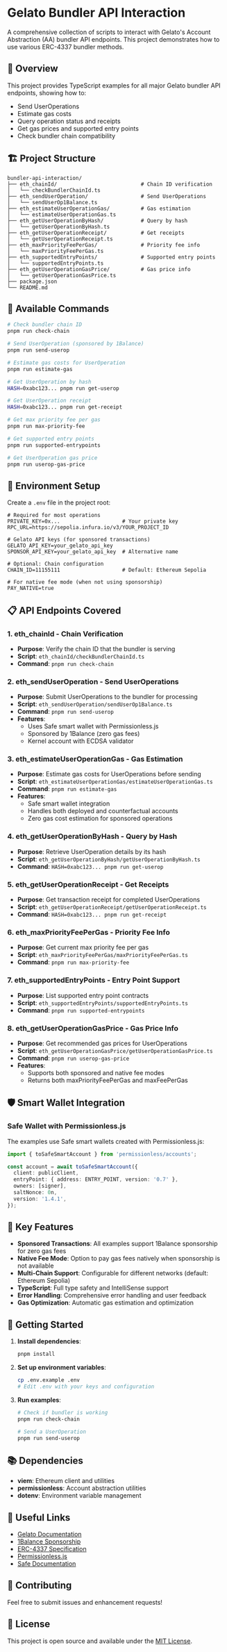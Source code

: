 # Gelato Bundler API Interaction

A comprehensive collection of scripts to interact with Gelato's Account Abstraction (AA) bundler API endpoints. This project demonstrates how to use various ERC-4337 bundler methods.

## 🎯 Overview

This project provides TypeScript examples for all major Gelato bundler API endpoints, showing how to:
- Send UserOperations
- Estimate gas costs
- Query operation status and receipts
- Get gas prices and supported entry points
- Check bundler chain compatibility

## 🏗️ Project Structure

```
bundler-api-interaction/
├── eth_chainId/                           # Chain ID verification
│   └── checkBundlerChainId.ts
├── eth_sendUserOperation/                 # Send UserOperations
│   └── sendUserOp1Balance.ts
├── eth_estimateUserOperationGas/          # Gas estimation
│   └── estimateUserOperationGas.ts
├── eth_getUserOperationByHash/            # Query by hash
│   └── getUserOperationByHash.ts
├── eth_getUserOperationReceipt/           # Get receipts
│   └── getUserOperationReceipt.ts
├── eth_maxPriorityFeePerGas/              # Priority fee info
│   └── maxPriorityFeePerGas.ts
├── eth_supportedEntryPoints/              # Supported entry points
│   └── supportedEntryPoints.ts
├── eth_getUserOperationGasPrice/          # Gas price info
│   └── getUserOperationGasPrice.ts
├── package.json
└── README.md
```

## 🚀 Available Commands

```bash
# Check bundler chain ID
pnpm run check-chain

# Send UserOperation (sponsored by 1Balance)
pnpm run send-userop

# Estimate gas costs for UserOperation
pnpm run estimate-gas

# Get UserOperation by hash
HASH=0xabc123... pnpm run get-userop

# Get UserOperation receipt
HASH=0xabc123... pnpm run get-receipt

# Get max priority fee per gas
pnpm run max-priority-fee

# Get supported entry points
pnpm run supported-entrypoints

# Get UserOperation gas price
pnpm run userop-gas-price
```

## 🔧 Environment Setup

Create a `.env` file in the project root:

```env
# Required for most operations
PRIVATE_KEY=0x...                    # Your private key
RPC_URL=https://sepolia.infura.io/v3/YOUR_PROJECT_ID

# Gelato API keys (for sponsored transactions)
GELATO_API_KEY=your_gelato_api_key
SPONSOR_API_KEY=your_gelato_api_key  # Alternative name

# Optional: Chain configuration
CHAIN_ID=11155111                    # Default: Ethereum Sepolia

# For native fee mode (when not using sponsorship)
PAY_NATIVE=true
```

## 📋 API Endpoints Covered

### 1. **eth_chainId** - Chain Verification
- **Purpose**: Verify the chain ID that the bundler is serving
- **Script**: `eth_chainId/checkBundlerChainId.ts`
- **Command**: `pnpm run check-chain`

### 2. **eth_sendUserOperation** - Send UserOperations
- **Purpose**: Submit UserOperations to the bundler for processing
- **Script**: `eth_sendUserOperation/sendUserOp1Balance.ts`
- **Command**: `pnpm run send-userop`
- **Features**: 
  - Uses Safe smart wallet with Permissionless.js
  - Sponsored by 1Balance (zero gas fees)
  - Kernel account with ECDSA validator

### 3. **eth_estimateUserOperationGas** - Gas Estimation
- **Purpose**: Estimate gas costs for UserOperations before sending
- **Script**: `eth_estimateUserOperationGas/estimateUserOperationGas.ts`
- **Command**: `pnpm run estimate-gas`
- **Features**:
  - Safe smart wallet integration
  - Handles both deployed and counterfactual accounts
  - Zero gas cost estimation for sponsored operations

### 4. **eth_getUserOperationByHash** - Query by Hash
- **Purpose**: Retrieve UserOperation details by its hash
- **Script**: `eth_getUserOperationByHash/getUserOperationByHash.ts`
- **Command**: `HASH=0xabc123... pnpm run get-userop`

### 5. **eth_getUserOperationReceipt** - Get Receipts
- **Purpose**: Get transaction receipt for completed UserOperations
- **Script**: `eth_getUserOperationReceipt/getUserOperationReceipt.ts`
- **Command**: `HASH=0xabc123... pnpm run get-receipt`

### 6. **eth_maxPriorityFeePerGas** - Priority Fee Info
- **Purpose**: Get current max priority fee per gas
- **Script**: `eth_maxPriorityFeePerGas/maxPriorityFeePerGas.ts`
- **Command**: `pnpm run max-priority-fee`

### 7. **eth_supportedEntryPoints** - Entry Point Support
- **Purpose**: List supported entry point contracts
- **Script**: `eth_supportedEntryPoints/supportedEntryPoints.ts`
- **Command**: `pnpm run supported-entrypoints`

### 8. **eth_getUserOperationGasPrice** - Gas Price Info
- **Purpose**: Get recommended gas prices for UserOperations
- **Script**: `eth_getUserOperationGasPrice/getUserOperationGasPrice.ts`
- **Command**: `pnpm run userop-gas-price`
- **Features**:
  - Supports both sponsored and native fee modes
  - Returns both maxPriorityFeePerGas and maxFeePerGas

## 🛡️ Smart Wallet Integration

### Safe Wallet with Permissionless.js

The examples use Safe smart wallets created with Permissionless.js:

```typescript
import { toSafeSmartAccount } from 'permissionless/accounts';

const account = await toSafeSmartAccount({
  client: publicClient,
  entryPoint: { address: ENTRY_POINT, version: '0.7' },
  owners: [signer],
  saltNonce: 0n,
  version: '1.4.1',
});
```

## 🔑 Key Features

- **Sponsored Transactions**: All examples support 1Balance sponsorship for zero gas fees
- **Native Fee Mode**: Option to pay gas fees natively when sponsorship is not available
- **Multi-Chain Support**: Configurable for different networks (default: Ethereum Sepolia)
- **TypeScript**: Full type safety and IntelliSense support
- **Error Handling**: Comprehensive error handling and user feedback
- **Gas Optimization**: Automatic gas estimation and optimization

## 🚀 Getting Started

1. **Install dependencies**:
   ```bash
   pnpm install
   ```

2. **Set up environment variables**:
   ```bash
   cp .env.example .env
   # Edit .env with your keys and configuration
   ```

3. **Run examples**:
   ```bash
   # Check if bundler is working
   pnpm run check-chain
   
   # Send a UserOperation
   pnpm run send-userop
   ```

## 📚 Dependencies

- **viem**: Ethereum client and utilities
- **permissionless**: Account abstraction utilities
- **dotenv**: Environment variable management

## 🔗 Useful Links

- [Gelato Documentation](https://docs.gelato.network/)
- [1Balance Sponsorship](https://docs.gelato.network/developer-services/1balance)
- [ERC-4337 Specification](https://eips.ethereum.org/EIPS/eip-4337)
- [Permissionless.js](https://permissionless.js.org/)
- [Safe Documentation](https://docs.safe.global/)

## 🤝 Contributing

Feel free to submit issues and enhancement requests!

## 📄 License

This project is open source and available under the [MIT License](LICENSE). 